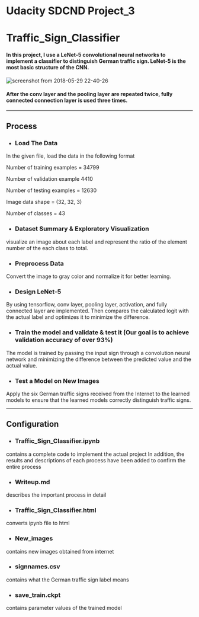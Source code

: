 # Udacity SDCND Project_3
# Traffic_Sign_Classifier
#### In this project, I use a LeNet-5 convolutional neural networks to implement a classifier to distinguish German traffic sign. LeNet-5 is the most basic structure of the CNN. 

![screenshot from 2018-05-29 22-40-26](https://user-images.githubusercontent.com/35591154/40664108-2610fce4-6395-11e8-9da5-16ff82f9abf5.png)

#### After the conv layer and the pooling layer are repeated twice, fully connected connection layer is used three times.
----

## Process
- ### Load The Data

In the given file, load the data in the following format

Number of training examples = 34799

Number of validation example  4410

Number of testing examples = 12630

Image data shape = (32, 32, 3)

Number of classes = 43




- ### Dataset Summary & Exploratory Visualization

visualize an image about each label and represent the ratio of the element number of the each class to total.

- ### Preprocess Data

Convert the image to gray color and normalize it for better learning.

- ### Design LeNet-5

By using tensorflow, conv layer, pooling layer, activation, and fully connected layer are implemented.
Then compares the calculated logit with the actual label and optimizes it to minimize the difference.

- ### Train the model and validate & test it **(Our goal is to achieve validation accuracy of over 93%)**

The model is trained by passing the input sign through a convolution neural network and minimizing the difference between the predicted value and the actual value.

- ### Test a Model on New Images

Apply the six German traffic signs received from the Internet to the learned models to ensure that the learned models correctly distinguish traffic signs.

----
## Configuration

- ### Traffic_Sign_Classifier.ipynb

contains a complete code to implement the actual project
In addition, the results and descriptions of each process have been added to confirm the entire process

- ### Writeup.md

describes the important process in detail

- ### Traffic_Sign_Classifier.html

converts ipynb file to html

- ### New_images

contains new images obtained from internet

- ### signnames.csv

contains what the German traffic sign label means

- ### save_train.ckpt

contains parameter values of the trained model
